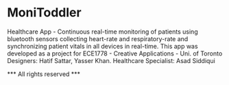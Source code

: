 # MoniToddler
Healthcare App - Continuous real-time monitoring of patients using bluetooth sensors collecting heart-rate and respiratory-rate and synchronizing patient vitals in all devices in real-time.
This app was developed as a project for ECE1778 - Creative Applications - Uni. of Toronto
Designers: Hatif Sattar, Yasser Khan. Healthcare Specialist: Asad Siddiqui

*** All rights reserved ***
